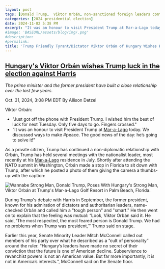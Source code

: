 ```yaml
---
layout: post
tags: [Donald Trump,  Viktor Orbán, non-sanctioned foreign leaders contact, politics]
categories: [2024 presidential election]
date: 2024-11-02 5:38 PM
excerpt: "It was an honour to visit President Trump at Mar-a-Lago today. We discussed ways to make #peace. The good news of the day: he’s going to solve it! – Viktor Orbán, Hungary's dictator"
#image: 'BASEURL/assets/blog/img/.png'
#description:
#permalink:
title: 'Trump Friendly Tyrant/Dictator Viktor Orbán of Hungary Wishes Him "Good Luck" in Election. Wants to Play More Golf at Mar-a-Lago'
---
```



## [Hungary's Viktor Orbán wishes Trump luck in the election against Harris](https://www.msnbc.com/top-stories/latest/authoritarian-viktor-orban-pal-trump-election-rcna178264)

*The prime minister and the former president have built a close relationship over the last few years.*

Oct. 31, 2024, 3:08 PM EDT
By Allison Detzel

Viktor Orbán:

- "Just got off the phone with President Trump. I wished him the best of luck for next Tuesday. Only five days to go. Fingers crossed."
- “It was an honour to visit President Trump at [Mar-a-Lago](https://www.maralagoclub.com/) today. We discussed ways to make #peace. The good news of the day: he’s going to solve it!”

As a private citizen, Trump has continued a non-diplomatic relationship with Orbán, Trump has held several meetings with the nationalist leader, most recently at his [Mar-a-Lago](https://www.maralagoclub.com/) residence in July. Shortly after attending the NATO summit in Washington, Orbán made a stop in Florida to sit down with Trump, after which he posted a photo of them giving the camera a thumbs-up with the caption:

![Wannabe Strong Man, Donald Trump, Poses With Hungary's Strong Man, Viktor Orbán at Trump's Mar-a-Lago
Golf Resort in Palm Beach, Florida.](https://ralphhightower.github.io/blog/img/GSP9xuHWcAA2UZD.jpeg)
 
During Trump's debate with Harris in September, the former president, known for his admiration of dictators and authoritarian leaders, name-checked Orbán and called him a "tough person" and "smart." He then went on to explain that the feeling was mutual: “Look, Viktor Orbán said it. He said, ‘The most respected, the most feared person is Donald Trump. We had no problems when Trump was president,’” Trump said on stage.

Earlier this year, Senate Minority Leader Mitch McConnell called out members of his party over what he described as a “cult of personality” around the ruler. “Hungary’s leaders have made no secret of their conviction that the future is one of American decline. Subservience to revanchist powers is not an American value. But far more importantly, it is not in America’s interests.”, McConnell said on the Senate floor.
